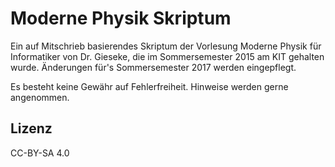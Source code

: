 Moderne Physik Skriptum
=======================
Ein auf Mitschrieb basierendes Skriptum der Vorlesung Moderne Physik für Informatiker von Dr. Gieseke, die im Sommersemester 2015 am KIT gehalten wurde. Änderungen für's Sommersemester 2017 werden eingepflegt.

Es besteht keine Gewähr auf Fehlerfreiheit. Hinweise werden gerne angenommen.

Lizenz
------
CC-BY-SA 4.0
